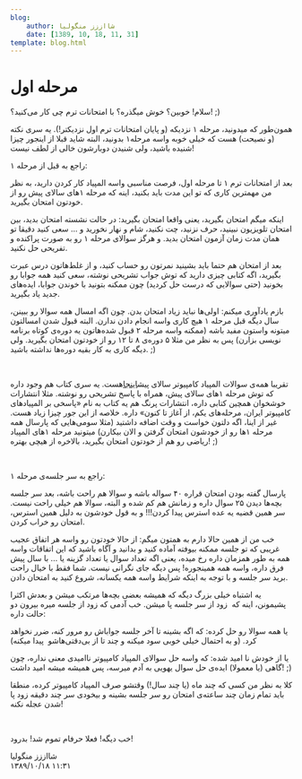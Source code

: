 ```yaml
---
blog:
    author: شااززز منگولیا
    date: [1389, 10, 18, 11, 31]
template: blog.html
---
```

# مرحله اول

<div class="cnt">
سلام! خوبین؟ خوش میگذره؟ با امتحانات ترم چی کار می‌کنید؟! ;)<p>همون‌طور که میدونید، مرحله ۱ نزدیکه (و پایان امتحانات ترم اول نزدیکتر!). یه سری نکته (و نصیحت) هست که خیلی خوبه واسه مرحله۱ بدونید، البته شاید قبلا از اینجور چیزا شنیده باشید، ولی شنیدن دوبارشون خالی از لطف نیست!</p>
<p>راجع به قبل از مرحله ۱:</p>
<p>بعد از امتحانات ترم ۱ تا مرحله اول، فرصت مناسبی واسه المپیاد کار کردن دارید، به نظر من مهمترین کاری که تو این مدت باید بکنید، اینه که مرحله ۱‌های سالای پیش رو از خودتون امتحان بگیرید. </p>
<p>اینکه میگم امتحان بگیرید، یعنی واقعا امتحان بگیرید: در حالت نشسته امتحان بدید، بین امتحان تلویزیون نبینید، حرف نزنید، چت نکنید، شام و نهار نخورید و ... سعی کنید دقیقا تو همان مدت زمان آزمون امتحان بدید. و هرگز سوالای مرحله ۱ رو به صورت پراکنده و تفریحی حل نکنید.</p>
<p>بعد از امتحان هم حتما باید بشینید نمرتون رو حساب کنید، و از غلط‌هاتون درس عبرت بگیرید، اگه کتابی چیزی دارید که توش جواب تشریحی نوشته، سعی کنید همه جوابا رو بخونید (حتی سوالایی که درست حل کردید) چون ممکنه بتونید با خوندن جوابا،‌ ایده‌های جدید یاد بگیرید.</p>
<p>بازم یادآوری میکنم: اولی‌ها نباید زیاد امتحان بدن. چون اگه امسال همه سوالا رو ببینن، سال دیگه قبل مرحله ۱ هیچ کاری واسه انجام دادن ندارن. البته قبول شدن امسالتون میتونه واستون مفید باشه (ممکنه واسه مرحله ۲ قبول شده‌هاتون یه دوره‌ی کوتاه برنامه نویسی بزارن) پس به نظر من مثلا ۵ دوره‌ی ۸ تا ۱۲ رو از خودتون امتحان بگیرید. ولی دیگه کاری به کار بقیه دوره‌ها نداشته باشید. ;)</p>
<p><br/></p>
<p>تقریبا همه‌ی سوالات المپیاد کامپیوتر سالای پیش<a href="http://www.inoi.ir/%D9%85%D9%86%D8%A7%D8%A8%D8%B9-%D9%88-%D9%85%D8%B1%D8%A7%D8%AC%D8%B9/%D8%A8%D8%A7%DB%8C%DA%AF%D8%A7%D9%86%DB%8C-%D8%B3%D9%88%D8%A7%D9%84%D8%A7%D8%AA-%D9%85%D8%B1%D8%A7%D8%AD%D9%84-%D8%A7%D9%88%D9%84-%D9%88-%D8%AF%D9%88%D9%85/" target="_blank">اینجا</a>هست. یه سری کتاب هم وجود داره که توش مرحله‌ ۱های سالای پیش، همراه با پاسخ تشریحی رو نوشته. مثلا انتشارات خوشخوان همچین کتابی داره، انتشارات پرنگ هم یه کتاب به نام «پاسخی بر المپیاد‌های کامپیوتر ایران، مرحله‌های یکم، از آغاز تا کنون» داره. خلاصه از این جور چیزا زیاد هست. غیر از اینا، اگه دلتون خواست و وقت اضافه داشتید (مثلا سومی‌هایی که پارسال همه مرحله ۱ها رو از خودشون امتحان گرفتن و الان بیکارن) میتونید مرحله ۱های المپیاد ریاضی رو هم از خودتون امتحان بگیرید، بالاخره از هیچی بهتره! ;)</p>
<p><br/></p>
<p>راجع به سر جلسه‌ی مرحله ۱:</p>
<p>پارسال گفته بودن امتحان قراره ۴۰ سواله باشه و سوالا هم راحت باشه، بعد سر جلسه بچه‌ها دیدن ۲۵ سوال داره و زمانش هم کم شده و البته، سوالا هم خیلی راحت نیست. سر همین قضیه یه عده استرس پیدا کردن!!! و به قول خودشون به دلیل همین استرس، امتحان رو خراب کردن.</p>
<p>خب من از همین حالا دارم به همتون میگم: از حالا خودتون رو واسه هر اتفاق عجیب غریبی که تو جلسه ممکنه بیوفته آماده کنید و بدانید و آگاه باشید که این اتفاقات واسه همه به طور همزمان داره رخ میده، یعنی اگه تعداد سوال یا تعداد گزینه یا ... با سال پیش فرق داره، واسه همه همینجوره! پس دیگه جای نگرانی نیست. شما فقط با خیال راحت برید سر جلسه و با توجه به اینکه شرایط واسه همه یکسانه، شروع کنید به امتحان دادن.</p>
<p>یه اشتباه خیلی بزرگ دیگه‌ که همیشه بعضی بچه‌ها مرتکب میشن و بعدش اکثرا پشیمونن، اینه که  زود از سر جلسه پا میشن. خب آدمی که زود از جلسه میره بیرون دو حالت داره:</p>
<p>یا همه سوالا رو حل کرده: که اگه بشینه تا آخر جلسه جواباش رو مرور کنه، ضرر نخواهد کرد. (و به احتمال خیلی خوبی سود میکنه و چند تا از بی‌دقتی‌هاشو  پیدا میکنه)</p>
<p>یا از خودش نا امید شده: که واسه حل سوالای المپیاد کامپیوتر ناامیدی معنی نداره، چون گاهی (یا معمولا) ایده‌ی حل سوال یهویی به آدم میرسه، پس همیشه میشه امید داشت! ;)</p>
<p>کلا به نظر من کسی که چند ماه (یا چند سال!) وقتشو صرف المپیاد کامپیوتر کرده، منطقا باید تمام زمان چند ساعته‌ی امتحان رو سر جلسه بشینه و بیخودی سر چند دقیقه زود پا شدن عجله نکنه!</p>
<p><br/></p>
<p>خب دیگه! فعلا حرفام تموم شد! بدرود!</p>
</div>

<div class="blog-info">
    <div class="blog-author">شااززز منگولیا</div>
    <div class="blog-date">۱۳۸۹/۱۰/۱۸ ۱۱:۳۱</div>
</div>

